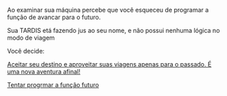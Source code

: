 Ao examinar sua máquina percebe que você esqueceu de programar a função de avancar para o futuro.

Sua TARDIS etá fazendo jus ao seu nome, e não possui nenhuma lógica no modo de viagem

Você decide:

[Aceitar seu destino e aproveitar suas viagens apenas para o passado. É uma nova aventura afinal!](aceitar/aceitar.md)

[Tentar progrmar a função futuro](consertar/consertar.md)
